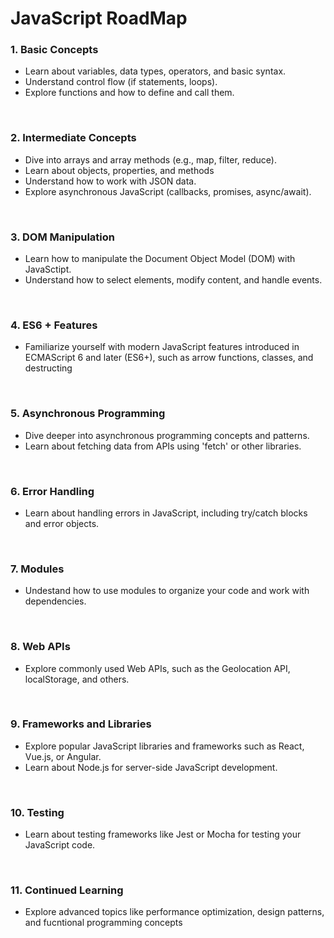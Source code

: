 # JavaScript RoadMap

### 1. Basic Concepts
* Learn about variables, data types, operators, and basic syntax.
* Understand control flow (if statements, loops).
* Explore functions and how to define and call them.
<br />

### 2. Intermediate Concepts
* Dive into arrays and array methods (e.g., map, filter, reduce).
* Learn about objects, properties, and methods
* Understand how to work with JSON data.
* Explore asynchronous JavaScript (callbacks, promises, async/await).
<br />

### 3. DOM Manipulation
* Learn how to manipulate the Document Object Model (DOM) with JavaSctipt.
* Understand how to select elements, modify content, and handle events.
<br />

### 4. ES6 + Features
* Familiarize yourself with modern JavaScript features introduced in ECMAScript 6 and later (ES6+), such as arrow functions, classes, and destructing
<br />

### 5. Asynchronous Programming
* Dive deeper into asynchronous programming concepts and patterns.
* Learn about fetching data from APIs using 'fetch' or other libraries.
<br />

### 6. Error Handling
* Learn about handling errors in JavaScript, including try/catch blocks and error objects.
<br />

### 7. Modules
* Undestand how to use modules to organize your code and work with dependencies.
<br />

### 8. Web APIs
* Explore commonly used Web APIs, such as the Geolocation API, localStorage, and others.
<br />

### 9. Frameworks and Libraries
* Explore popular JavaScript libraries and frameworks such as React, Vue.js, or Angular.
* Learn about Node.js for server-side JavaScript development.
<br />

### 10. Testing
* Learn about testing frameworks like Jest or Mocha for testing your JavaScript code.
<br />

### 11. Continued Learning
* Explore advanced topics like performance optimization, design patterns, and fucntional programming concepts

